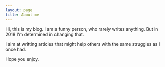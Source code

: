 ```yaml
---
layout: page
title: About me 
---
```


Hi, this is my blog. I am a funny person, who rarely writes anything. But in 2018 I'm determined in changing that.

I aim at writting articles that might help others with the same struggles as I once had.

Hope you enjoy.
